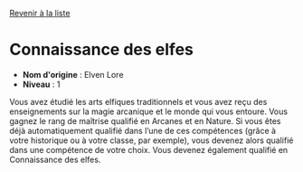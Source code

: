 [Revenir à la liste](..)

# Connaissance des elfes

 * **Nom d'origine** : Elven Lore
 * **Niveau** : 1


<p>Vous avez étudié les arts elfiques traditionnels et vous avez reçu des enseignements sur la magie arcanique et le monde qui vous entoure. Vous gagnez le rang de maîtrise qualifié en Arcanes et en Nature. Si vous êtes déjà automatiquement qualifié dans l’une de ces compétences (grâce à votre historique ou à votre classe, par exemple), vous devenez alors qualifié dans une compétence de votre choix. Vous devenez également qualifié en Connaissance des elfes.</p>